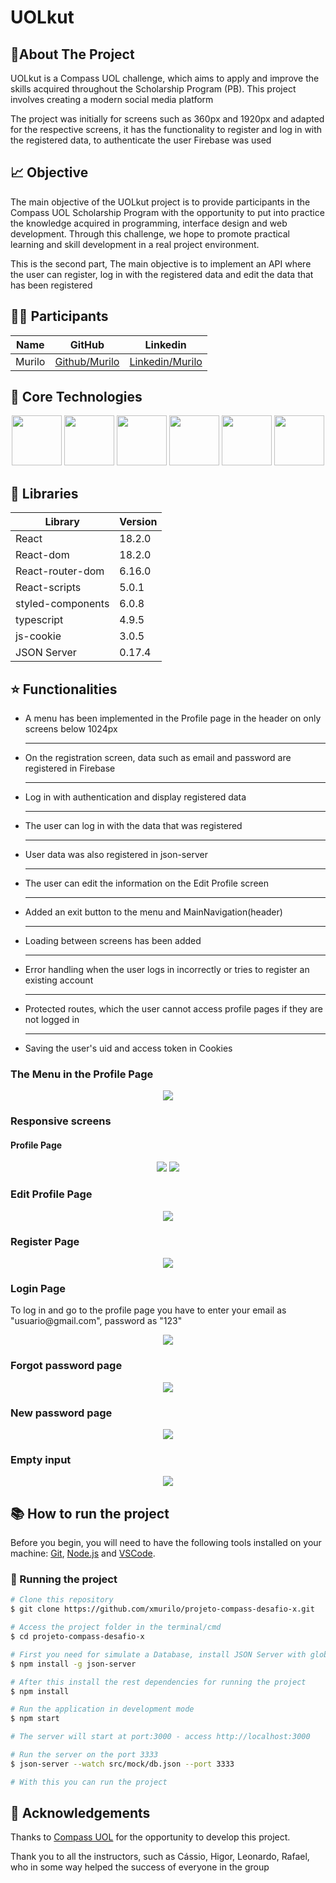 <h1>UOLkut</h1>

<h2>📗About The Project</h2>
<p>
UOLkut is a Compass UOL challenge, which aims to apply and improve the skills acquired throughout the Scholarship Program (PB). This project involves creating a modern social media platform
<p>
<p>The project was initially for screens such as 360px and 1920px and adapted for the respective screens, it has the functionality to register and log in with the registered data, to authenticate the user Firebase was used</p>

<h2> 📈 Objective</h2>
<p>The main objective of the UOLkut project is to provide participants in the Compass UOL Scholarship Program with the opportunity to put into practice the knowledge acquired in programming, interface design and web development. Through this challenge, we hope to promote practical learning and skill development in a real project environment.

This is the second part, The main objective is to implement an API where the user can register, log in with the registered data and edit the data that has been registered

</p>

<h2>👨‍💻 Participants</h2>

| Name   | GitHub                                                 | Linkedin                                                                            |
| ------ | ------------------------------------------------------ | ----------------------------------------------------------------------------------- |
| Murilo | <a href="https://github.com/xmurilo">Github/Murilo</a> | <a href="https://www.linkedin.com/in/murilo-silva-a85b7526b/"> Linkedin/Murilo </a> |

<h2>💠 Core Technologies</h2>
<div align="center">
  <img width="80" height="80" src="https://cdn.jsdelivr.net/gh/devicons/devicon/icons/html5/html5-original.svg" />  
  <img width="80" height="80"  src="https://cdn.jsdelivr.net/gh/devicons/devicon/icons/css3/css3-original.svg" />
  <img width="80" height="80"  src="https://cdn.jsdelivr.net/gh/devicons/devicon/icons/react/react-original.svg" />
  <img width="80" height="80"  src="https://cdn.jsdelivr.net/gh/devicons/devicon/icons/typescript/typescript-original.svg" />
<img width="80" height="80" src="./public/styled-components.png">
<img width="80" height="80" src="./public/Type=Default.svg">
</div>

<h2>📕 Libraries</h2>

| Library           | Version |
| ----------------- | ------- |
| React             | 18.2.0  |
| React-dom         | 18.2.0  |
| React-router-dom  | 6.16.0  |
| React-scripts     | 5.0.1   |
| styled-components | 6.0.8   |
| typescript        | 4.9.5   |
| js-cookie         | 3.0.5   |
| JSON Server       | 0.17.4  |

<h2>⭐ Functionalities</h2>

<ul>
  <li>A menu has been implemented in the Profile page in the header on only screens below 1024px </li>
  <hr/>
  <li>On the registration screen, data such as email and password are registered in Firebase</li>
  <hr/>
  <li>Log in with authentication and display registered data</li>
  <hr/>
  <li>The user can log in with the data that was registered</li>
  <hr/>
  <li>
User data was also registered in json-server</li>
<hr/>
<li>The user can edit the information on the Edit Profile screen</li>
<hr/>
<li>Added an exit button to the menu and MainNavigation(header)</li>
<hr/>
<li>
Loading between screens has been added</li>
<hr/>
<li>Error handling when the user logs in incorrectly or tries to register an existing account</li>
<hr/>
<li>Protected routes, which the user cannot access profile pages if they are not logged in</li>
<hr/>
<li>Saving the user's uid and access token in Cookies</li>
</ul>

<h3>The Menu in the Profile Page</h3>
<div align="center">
  <img  src="./public/menu-in-profile-page.png" />
</div>
<h3 >Responsive screens</h3>
<h4>Profile Page</h4>
<div align="center">
  <img  src="./public/Desktop.png" />
  <img  src="./public/Mobile.png" />
</div>

<h3  >Edit Profile Page</h3>
<div align="center">
  <img  src="./public/ProfileEdit.png" />
</div>

<h3>Register Page</h3>
<div align="center">
  <img  src="./public/Register.png" />
</div>

<h3>Login Page</h3>
<p>To log in and go to the profile page you have to enter your email as "usuario@gmail.com", password as "123"<p>
<div align="center">
  <img src="./public/Login.png" />
</div>

<h3>Forgot password page</h3>
<div align="center">
  <img src="./public/ForgotPassword.png" />
</div>

<h3>New password page</h3>
<div align="center">
  <img src="./public/NewPassword.png" />
</div>

<h3>Empty input</h3>
<div align="center">
  <img src="./public/InputEmpty.png" />
</div>

<h2>📚 How to run the project</h2>

<p>Before you begin, you will need to have the following tools installed on your machine: <a href="https://git-scm.com/">Git</a>, <a href="https://nodejs.org/en/">Node.js</a> and <a href="https://code.visualstudio.com/">VSCode</a>.</p>

<h3>🎲 Running the project</h3>

```bash
# Clone this repository
$ git clone https://github.com/xmurilo/projeto-compass-desafio-x.git

# Access the project folder in the terminal/cmd
$ cd projeto-compass-desafio-x

# First you need for simulate a Database, install JSON Server with global scope
$ npm install -g json-server

# After this install the rest dependencies for running the project
$ npm install

# Run the application in development mode
$ npm start

# The server will start at port:3000 - access http://localhost:3000

# Run the server on the port 3333
$ json-server --watch src/mock/db.json --port 3333

# With this you can run the project
```

<h2>🤝 Acknowledgements</h2>
<p>Thanks to <a href="https://compass.uol/en/home/">Compass UOL</a> for the opportunity to develop this project.</p>

<p>Thank you to all the instructors, such as Cássio, Higor, Leonardo, Rafael, who in some way helped the success of everyone in the group</p>
